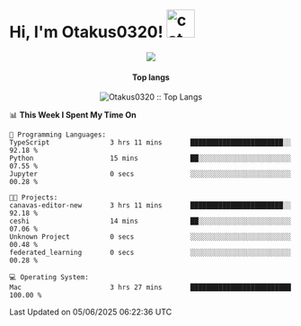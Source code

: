 <h1> Hi, I'm Otakus0320! <img src="https://media.giphy.com/media/mGcNjsfWAjY5AEZNw6/giphy.gif" width="50" alt="cat"></h1>

<p align="center"><a href="https://wakatime.com/@044d69d0-1253-4f60-96b6-5d19a0f9dde5"><img src="https://wakatime.com/badge/user/044d69d0-1253-4f60-96b6-5d19a0f9dde5.svg" /></a></p>

<h4 align="center">Top langs</h4>

<p align="center"><img src="https://github-readme-stats.vercel.app/api/top-langs/?username=Otakus0320&langs_count=10&theme=tokyonight&layout=compact&timestamp={{random_number}}" alt="Otakus0320 :: Top Langs" /></p>

<!--START_SECTION:waka-->
📊 **This Week I Spent My Time On** 

```text
💬 Programming Languages: 
TypeScript               3 hrs 11 mins       ███████████████████████░░   92.18 % 
Python                   15 mins             ██░░░░░░░░░░░░░░░░░░░░░░░   07.55 % 
Jupyter                  0 secs              ░░░░░░░░░░░░░░░░░░░░░░░░░   00.28 % 

🐱‍💻 Projects: 
canavas-editor-new       3 hrs 11 mins       ███████████████████████░░   92.18 % 
ceshi                    14 mins             ██░░░░░░░░░░░░░░░░░░░░░░░   07.06 % 
Unknown Project          0 secs              ░░░░░░░░░░░░░░░░░░░░░░░░░   00.48 % 
federated_learning       0 secs              ░░░░░░░░░░░░░░░░░░░░░░░░░   00.28 % 

💻 Operating System: 
Mac                      3 hrs 27 mins       █████████████████████████   100.00 % 
```


 Last Updated on 05/06/2025 06:22:36 UTC
<!--END_SECTION:waka-->
